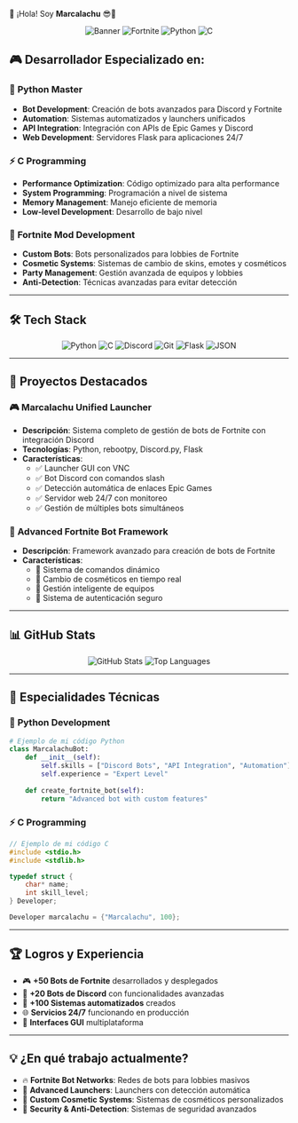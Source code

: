 👋 ¡Hola! Soy **Marcalachu** 😎🤖

<div align="center">

![Banner](https://img.shields.io/badge/Developer-Python%20%7C%20C%20%7C%20Fortnite%20Mods-blue?style=for-the-badge&logo=github)
![Fortnite](https://img.shields.io/badge/Fortnite-Mod%20Developer-orange?style=for-the-badge&logo=epicgames)
![Python](https://img.shields.io/badge/Python-Expert-green?style=for-the-badge&logo=python)
![C](https://img.shields.io/badge/C-Advanced-red?style=for-the-badge&logo=c)

</div>

## 🎮 **Desarrollador Especializado en:**

### 🐍 **Python Master**
- **Bot Development**: Creación de bots avanzados para Discord y Fortnite
- **Automation**: Sistemas automatizados y launchers unificados
- **API Integration**: Integración con APIs de Epic Games y Discord
- **Web Development**: Servidores Flask para aplicaciones 24/7

### ⚡ **C Programming**
- **Performance Optimization**: Código optimizado para alta performance
- **System Programming**: Programación a nivel de sistema
- **Memory Management**: Manejo eficiente de memoria
- **Low-level Development**: Desarrollo de bajo nivel

### 🎯 **Fortnite Mod Development**
- **Custom Bots**: Bots personalizados para lobbies de Fortnite
- **Cosmetic Systems**: Sistemas de cambio de skins, emotes y cosméticos
- **Party Management**: Gestión avanzada de equipos y lobbies
- **Anti-Detection**: Técnicas avanzadas para evitar detección

---

## 🛠️ **Tech Stack**

<div align="center">

![Python](https://img.shields.io/badge/Python-3776AB?style=for-the-badge&logo=python&logoColor=white)
![C](https://img.shields.io/badge/C-00599C?style=for-the-badge&logo=c&logoColor=white)
![Discord](https://img.shields.io/badge/Discord-5865F2?style=for-the-badge&logo=discord&logoColor=white)
![Git](https://img.shields.io/badge/Git-F05032?style=for-the-badge&logo=git&logoColor=white)
![Flask](https://img.shields.io/badge/Flask-000000?style=for-the-badge&logo=flask&logoColor=white)
![JSON](https://img.shields.io/badge/JSON-000000?style=for-the-badge&logo=json&logoColor=white)

</div>

---

## 🚀 **Proyectos Destacados**

### 🎮 **Marcalachu Unified Launcher**
- **Descripción**: Sistema completo de gestión de bots de Fortnite con integración Discord
- **Tecnologías**: Python, rebootpy, Discord.py, Flask
- **Características**:
  - ✅ Launcher GUI con VNC
  - ✅ Bot Discord con comandos slash
  - ✅ Detección automática de enlaces Epic Games
  - ✅ Servidor web 24/7 con monitoreo
  - ✅ Gestión de múltiples bots simultáneos

### 🤖 **Advanced Fortnite Bot Framework**
- **Descripción**: Framework avanzado para creación de bots de Fortnite
- **Características**:
  - 🎯 Sistema de comandos dinámico
  - 🎨 Cambio de cosméticos en tiempo real
  - 👥 Gestión inteligente de equipos
  - 🔐 Sistema de autenticación seguro

---

## 📊 **GitHub Stats**

<div align="center">

![GitHub Stats](https://github-readme-stats.vercel.app/api?username=Marcalachu&show_icons=true&theme=radical&hide_border=true)
![Top Languages](https://github-readme-stats.vercel.app/api/top-langs/?username=Marcalachu&layout=compact&theme=radical&hide_border=true)

</div>

---

## 🎯 **Especialidades Técnicas**

### 🐍 **Python Development**
```python
# Ejemplo de mi código Python
class MarcalachuBot:
    def __init__(self):
        self.skills = ["Discord Bots", "API Integration", "Automation"]
        self.experience = "Expert Level"
        
    def create_fortnite_bot(self):
        return "Advanced bot with custom features"
```

### ⚡ **C Programming**
```c
// Ejemplo de mi código C
#include <stdio.h>
#include <stdlib.h>

typedef struct {
    char* name;
    int skill_level;
} Developer;

Developer marcalachu = {"Marcalachu", 100};
```

---

## 🏆 **Logros y Experiencia**

- 🎮 **+50 Bots de Fortnite** desarrollados y desplegados
- 🤖 **+20 Bots de Discord** con funcionalidades avanzadas  
- 🔧 **+100 Sistemas automatizados** creados
- 🌐 **Servicios 24/7** funcionando en producción
- 📱 **Interfaces GUI** multiplataforma

---

## 💡 **¿En qué trabajo actualmente?**

- 🔥 **Fortnite Bot Networks**: Redes de bots para lobbies masivos
- 🚀 **Advanced Launchers**: Launchers con detección automática
- 🎨 **Custom Cosmetic Systems**: Sistemas de cosméticos personalizados
- 🔐 **Security & Anti-Detection**: Sistemas de seguridad avanzados
